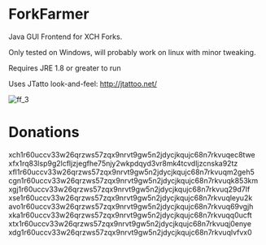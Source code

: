 # ForkFarmer
Java GUI Frontend for XCH Forks.

Only tested on Windows, will probably work on linux with minor tweaking.

Requires JRE 1.8 or greater to run

Uses JTatto look-and-feel: http://jtattoo.net/

![ff_3](https://user-images.githubusercontent.com/66434789/127091378-5e3bfb45-de61-4995-8da3-e2718f6aadf7.png)

# Donations
xch1r60uccv33w26qrzws57zqx9nrvt9gw5n2jdycjkqujc68n7rkvuqec8twe
xfx1rq83lsp9g2lcfljzjegfhe75njy2wkpdqyd3vr8mk4tcvdljzcnska92tz
xfl1r60uccv33w26qrzws57zqx9nrvt9gw5n2jdycjkqujc68n7rkvuqm2geh5
cgn1r60uccv33w26qrzws57zqx9nrvt9gw5n2jdycjkqujc68n7rkvuqk853km
xgj1r60uccv33w26qrzws57zqx9nrvt9gw5n2jdycjkqujc68n7rkvuq29d7lf
xse1r60uccv33w26qrzws57zqx9nrvt9gw5n2jdycjkqujc68n7rkvuqleyu2k
avo1r60uccv33w26qrzws57zqx9nrvt9gw5n2jdycjkqujc68n7rkvuq69vgjh
xka1r60uccv33w26qrzws57zqx9nrvt9gw5n2jdycjkqujc68n7rkvuqq0ucft
xtx1r60uccv33w26qrzws57zqx9nrvt9gw5n2jdycjkqujc68n7rkvuqj0enye
xdg1r60uccv33w26qrzws57zqx9nrvt9gw5n2jdycjkqujc68n7rkvuqlvfvx0
